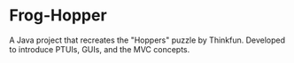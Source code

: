# Frog-Hopper
A Java project that recreates the "Hoppers" puzzle by Thinkfun. Developed to introduce PTUIs, GUIs, and the MVC concepts.

